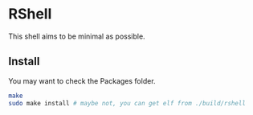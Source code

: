 # RShell

This shell aims to be minimal as possible.

## Install

You may want to check the Packages folder.

```sh
make
sudo make install # maybe not, you can get elf from ./build/rshell
```
